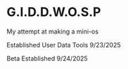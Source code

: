 # G.I.D.D.W.O.S.P
My attempt at making a mini-os

Established User Data Tools 9/23/2025

Beta Established 9/24/2025
